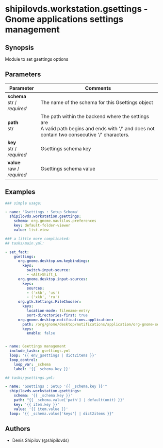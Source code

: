 # shipilovds.workstation.gsettings - Gnome applications settings management

## Synopsis

Module to set gsettings options

## Parameters

|      Parameter       |       Comments       |
|----------------------|----------------------|
| **schema**<br>str / *required* | The name of the schema for this Gsettings object<br> |
| **path**<br>str | The path within the backend where the settings are<br>A valid path begins and ends with '/' and does not contain two consecutive '/' characters.<br> |
| **key**<br>str / *required* | Gsettings schema key<br> |
| **value**<br>raw / *required* | Gsettings schema value<br> |


## Examples

```yaml
### simple usage:

- name: 'Gsettings : Setup Schema'
  shipilovds.workstation.gsettings:
    schema: org.gnome.nautilus.preferences
    key: default-folder-viewer
    value: list-view

### a little more complicated:
## tasks/main.yml:

- set_fact:
    gsettings:
      org.gnome.desktop.wm.keybindings:
        keys:
          switch-input-source:
          - <Alt>Shift_L
      org.gnome.desktop.input-sources:
        keys:
          sources:
          - ('xkb', 'us')
          - ('xkb', 'ru')
      org.gtk.Settings.FileChooser:
        keys:
          location-mode: filename-entry
          sort-directories-first: true
      org.gnome.desktop.notifications.application:
        path: /org/gnome/desktop/notifications/application/org-gnome-software/
        keys:
          enable: false


- name: Gsettings management
  include_tasks: gsettings.yml
  loop: '{{ env_gsettings | dict2items }}'
  loop_control:
    loop_var: _schema
    label: '{{ _schema.key }}'

## tasks/gsettings.yml:

- name: "Gsettings : Setup '{{ _schema.key }}'"
  shipilovds.workstation.gsettings:
    schema: '{{ _schema.key }}'
    path: "{{ _schema.value['path'] | default(omit) }}"
    key: '{{ item.key }}'
    value: '{{ item.value }}'
  loop: "{{ _schema.value['keys'] | dict2items }}"


```

## Authors
* Denis Shipilov (@shipilovds)
